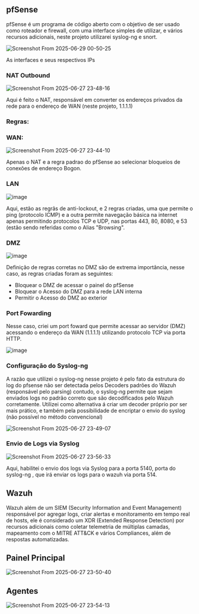 ## pfSense

pfSense é um programa de código aberto com o objetivo de ser usado como roteador e firewall, com uma interface simples de utilizar, e vários recursos adicionais, neste projeto utilizarei syslog-ng e snort.

![Screenshot From 2025-06-29 00-50-25](https://github.com/user-attachments/assets/6e9d0779-7f63-489c-9c49-9d78bef7977e)

As interfaces e seus respectivos IPs

### NAT Outbound

![Screenshot From 2025-06-27 23-48-16](https://github.com/user-attachments/assets/4359814b-61da-48d7-aee1-87d8eb2cbf37)

Aqui é feito o NAT, responsável em converter os endereços privados da rede para o endereço de WAN (neste projeto, 1.1.1.1)

### Regras:

### WAN:

![Screenshot From 2025-06-27 23-44-10](https://github.com/user-attachments/assets/53cf1e5d-50ad-43ae-8532-b9e1e05563ac)

Apenas o NAT e a regra padrao do pfSense ao selecionar bloqueios de conexões de endereço Bogon.
### LAN

![image](https://github.com/user-attachments/assets/b5e7cce2-bc15-41a9-bcbe-eb817c87140a)

Aqui, estão as regrãs de anti-lockout, e 2 regras criadas, uma que permite o ping (protocolo ICMP) e a outra permite navegação básica na internet apenas permitindo protocolos TCP e UDP, nas portas 443, 80, 8080, e 53 (estão sendo referidas como o Alias "Browsing".

### DMZ

![image](https://github.com/user-attachments/assets/d79ac54d-c8dd-4b89-a24a-8f9431d8077b)

Definição de regras corretas no DMZ são de extrema importância, nesse caso, as regras criadas foram as seguintes:

- Bloquear o DMZ de acessar o painel do pfSense
- Bloquear o Acesso do DMZ para a rede LAN interna
- Permitir o Acesso do DMZ ao exterior

### Port Fowarding
Nesse caso, criei um port foward que permite acessar ao servidor (DMZ) acessando o endereço da WAN (1.1.1.1) utilizando protocolo TCP via porta HTTP.

![image](https://github.com/user-attachments/assets/9d54e0fa-e47f-4789-affe-73ffe740eed5)

### Configuração do Syslog-ng 

A razão que utilizei o syslog-ng nesse projeto é pelo fato da estrutura do log do pfsense não ser detectada pelos Decoders padrões do Wazuh (responsável pelo parsing) contudo, o syslog-ng permite que sejam enviados logs no padrão correto que são decodificados pelo Wazuh corretamente. Utilizei como alternativa á criar um decoder próprio por ser mais prático, e também pela possibilidade de encriptar o envio do syslog (não possível no método convencional)

![Screenshot From 2025-06-27 23-49-07](https://github.com/user-attachments/assets/e26504ca-6186-4c7b-b45e-45a4f964367a)

### Envio de Logs via Syslog

![Screenshot From 2025-06-27 23-56-33](https://github.com/user-attachments/assets/08784d1b-cba9-4c82-bcd2-98ecbbed4ebf)

Aqui, habilitei o envio dos logs via Syslog para a porta 5140, porta do syslog-ng , que irá enviar os logs para o wazuh via porta 514.





## Wazuh

Wazuh além de um SIEM (Security Information and Event Management) responsável por agregar logs, criar alertas e monitoramento em tempo real de hosts, ele é considerado um XDR (Extended Response Detection) por recursos adicionais como coletar telemetria de múltiplas camadas, mapeamento com o MITRE ATT&CK e vários Compliances, além de respostas automatizadas.

## Painel Principal

![Screenshot From 2025-06-27 23-50-40](https://github.com/user-attachments/assets/74e648f1-40c7-42ab-8c07-7371c58bc754)


## Agentes

![Screenshot From 2025-06-27 23-54-13](https://github.com/user-attachments/assets/b74d5bce-5e4a-419a-b267-b3c3805ee64d)
